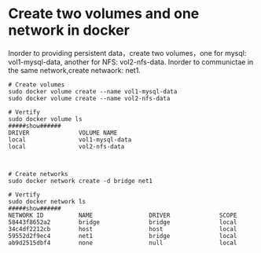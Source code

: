 # Create two volumes and one network in docker

Inorder to providing persistent data，create two volumes，one for mysql: vol1-mysql-data, another for NFS: vol2-nfs-data.
Inorder to communictae in the same network,create netwaork: net1.
```
# Create volumes
sudo docker volume create --name vol1-mysql-data
sudo docker volume create --name vol2-nfs-data

# Vertify
sudo docker volume ls
#####show######
DRIVER              VOLUME NAME
local               vol1-mysql-data
local               vol2-nfs-data



# Create networks
sudo docker network create -d bridge net1

# Vertify
sudo docker network ls
#####show######
NETWORK ID          NAME                DRIVER              SCOPE
58443f8652a2        bridge              bridge              local
34c4df2212cb        host                host                local
59552d2f9ec4        net1                bridge              local
ab9d2515dbf4        none                null                local

```
